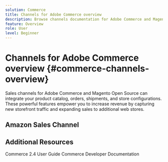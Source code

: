 ```yaml
---
solution: Commerce
title: Channels for Adobe Commerce overview
description: Browse channels documentation for Adobe Commerce and Magento Open Source.
feature: Overview
role: User
level: Beginner
---
```


# Channels for Adobe Commerce overview {#commerce-channels-overview}

Sales channels for Adobe Commerce and Magento Open Source can integrate your product catalog, orders, shipments, and store configurations. These powerful features empower you to increase revenue by capturing new storefront traffic and expanding sales to additional web stores.

## Amazon Sales Channel

## Additional Resources

Commerce 2.4 User Guide
Commerce Developer Documentation

